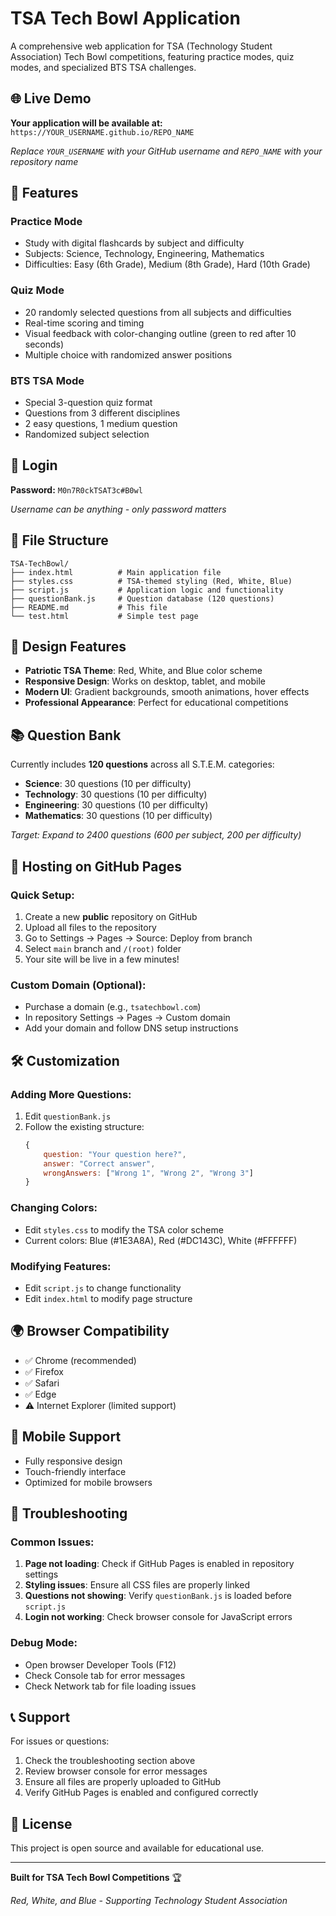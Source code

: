 # TSA Tech Bowl Application

A comprehensive web application for TSA (Technology Student Association) Tech Bowl competitions, featuring practice modes, quiz modes, and specialized BTS TSA challenges.

## 🌐 Live Demo

**Your application will be available at:** `https://YOUR_USERNAME.github.io/REPO_NAME`

*Replace `YOUR_USERNAME` with your GitHub username and `REPO_NAME` with your repository name*

## 🚀 Features

### **Practice Mode**
- Study with digital flashcards by subject and difficulty
- Subjects: Science, Technology, Engineering, Mathematics
- Difficulties: Easy (6th Grade), Medium (8th Grade), Hard (10th Grade)

### **Quiz Mode**
- 20 randomly selected questions from all subjects and difficulties
- Real-time scoring and timing
- Visual feedback with color-changing outline (green to red after 10 seconds)
- Multiple choice with randomized answer positions

### **BTS TSA Mode**
- Special 3-question quiz format
- Questions from 3 different disciplines
- 2 easy questions, 1 medium question
- Randomized subject selection

## 🔐 Login

**Password:** `M0n7R0ckTSAT3c#B0wl`

*Username can be anything - only password matters*

## 📁 File Structure

```
TSA-TechBowl/
├── index.html          # Main application file
├── styles.css          # TSA-themed styling (Red, White, Blue)
├── script.js           # Application logic and functionality
├── questionBank.js     # Question database (120 questions)
├── README.md           # This file
└── test.html           # Simple test page
```

## 🎨 Design Features

- **Patriotic TSA Theme**: Red, White, and Blue color scheme
- **Responsive Design**: Works on desktop, tablet, and mobile
- **Modern UI**: Gradient backgrounds, smooth animations, hover effects
- **Professional Appearance**: Perfect for educational competitions

## 📚 Question Bank

Currently includes **120 questions** across all S.T.E.M. categories:
- **Science**: 30 questions (10 per difficulty)
- **Technology**: 30 questions (10 per difficulty)  
- **Engineering**: 30 questions (10 per difficulty)
- **Mathematics**: 30 questions (10 per difficulty)

*Target: Expand to 2400 questions (600 per subject, 200 per difficulty)*

## 🚀 Hosting on GitHub Pages

### **Quick Setup:**
1. Create a new **public** repository on GitHub
2. Upload all files to the repository
3. Go to Settings → Pages → Source: Deploy from branch
4. Select `main` branch and `/(root)` folder
5. Your site will be live in a few minutes!

### **Custom Domain (Optional):**
- Purchase a domain (e.g., `tsatechbowl.com`)
- In repository Settings → Pages → Custom domain
- Add your domain and follow DNS setup instructions

## 🛠️ Customization

### **Adding More Questions:**
1. Edit `questionBank.js`
2. Follow the existing structure:
   ```javascript
   {
       question: "Your question here?",
       answer: "Correct answer",
       wrongAnswers: ["Wrong 1", "Wrong 2", "Wrong 3"]
   }
   ```

### **Changing Colors:**
- Edit `styles.css` to modify the TSA color scheme
- Current colors: Blue (#1E3A8A), Red (#DC143C), White (#FFFFFF)

### **Modifying Features:**
- Edit `script.js` to change functionality
- Edit `index.html` to modify page structure

## 🌍 Browser Compatibility

- ✅ Chrome (recommended)
- ✅ Firefox
- ✅ Safari
- ✅ Edge
- ⚠️ Internet Explorer (limited support)

## 📱 Mobile Support

- Fully responsive design
- Touch-friendly interface
- Optimized for mobile browsers

## 🔧 Troubleshooting

### **Common Issues:**

1. **Page not loading**: Check if GitHub Pages is enabled in repository settings
2. **Styling issues**: Ensure all CSS files are properly linked
3. **Questions not showing**: Verify `questionBank.js` is loaded before `script.js`
4. **Login not working**: Check browser console for JavaScript errors

### **Debug Mode:**
- Open browser Developer Tools (F12)
- Check Console tab for error messages
- Check Network tab for file loading issues

## 📞 Support

For issues or questions:
1. Check the troubleshooting section above
2. Review browser console for error messages
3. Ensure all files are properly uploaded to GitHub
4. Verify GitHub Pages is enabled and configured correctly

## 📄 License

This project is open source and available for educational use.

---

**Built for TSA Tech Bowl Competitions** 🏆

*Red, White, and Blue - Supporting Technology Student Association*
